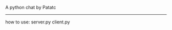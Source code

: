 A python chat by Patatc
_________________________________________________________

how to use:
  server.py <port>
  client.py <port> <address>
